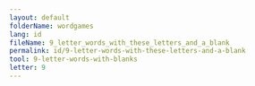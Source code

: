 ```yaml
---
layout: default
folderName: wordgames
lang: id
fileName: 9_letter_words_with_these_letters_and_a_blank
permalink: id/9-letter-words-with-these-letters-and-a-blank
tool: 9-letter-words-with-blanks
letter: 9
---
```

